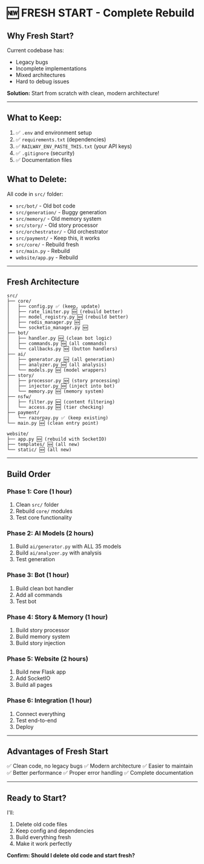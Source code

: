 # 🆕 FRESH START - Complete Rebuild

## Why Fresh Start?

Current codebase has:
- Legacy bugs
- Incomplete implementations
- Mixed architectures
- Hard to debug issues

**Solution:** Start from scratch with clean, modern architecture!

---

## What to Keep:

1. ✅ `.env` and environment setup
2. ✅ `requirements.txt` (dependencies)
3. ✅ `RAILWAY_ENV_PASTE_THIS.txt` (your API keys)
4. ✅ `.gitignore` (security)
5. ✅ Documentation files

## What to Delete:

All code in `src/` folder:
- `src/bot/` - Old bot code
- `src/generation/` - Buggy generation
- `src/memory/` - Old memory system
- `src/story/` - Old story processor
- `src/orchestrator/` - Old orchestrator
- `src/payment/` - Keep this, it works
- `src/core/` - Rebuild fresh
- `src/main.py` - Rebuild
- `website/app.py` - Rebuild

---

## Fresh Architecture

```
src/
├── core/
│   ├── config.py ✅ (keep, update)
│   ├── rate_limiter.py 🆕 (rebuild better)
│   ├── model_registry.py 🆕 (rebuild better)
│   ├── redis_manager.py 🆕
│   └── socketio_manager.py 🆕
├── bot/
│   ├── handler.py 🆕 (clean bot logic)
│   ├── commands.py 🆕 (all commands)
│   └── callbacks.py 🆕 (button handlers)
├── ai/
│   ├── generator.py 🆕 (all generation)
│   ├── analyzer.py 🆕 (all analysis)
│   └── models.py 🆕 (model wrappers)
├── story/
│   ├── processor.py 🆕 (story processing)
│   ├── injector.py 🆕 (inject into bot)
│   └── memory.py 🆕 (memory system)
├── nsfw/
│   ├── filter.py 🆕 (content filtering)
│   └── access.py 🆕 (tier checking)
├── payment/
│   └── razorpay.py ✅ (keep existing)
└── main.py 🆕 (clean entry point)

website/
├── app.py 🆕 (rebuild with SocketIO)
├── templates/ 🆕 (all new)
└── static/ 🆕 (all new)
```

---

## Build Order

### Phase 1: Core (1 hour)
1. Clean `src/` folder
2. Rebuild `core/` modules
3. Test core functionality

### Phase 2: AI Models (2 hours)
1. Build `ai/generator.py` with ALL 35 models
2. Build `ai/analyzer.py` with analysis
3. Test generation

### Phase 3: Bot (1 hour)
1. Build clean bot handler
2. Add all commands
3. Test bot

### Phase 4: Story & Memory (1 hour)
1. Build story processor
2. Build memory system
3. Build story injection

### Phase 5: Website (2 hours)
1. Build new Flask app
2. Add SocketIO
3. Build all pages

### Phase 6: Integration (1 hour)
1. Connect everything
2. Test end-to-end
3. Deploy

---

## Advantages of Fresh Start

✅ Clean code, no legacy bugs
✅ Modern architecture
✅ Easier to maintain
✅ Better performance
✅ Proper error handling
✅ Complete documentation

---

## Ready to Start?

I'll:
1. Delete old code files
2. Keep config and dependencies
3. Build everything fresh
4. Make it work perfectly

**Confirm: Should I delete old code and start fresh?**
